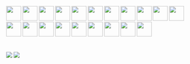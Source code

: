 <div style="display: inline_block" >
<img height="40" width="40"  src="https://cdn.simpleicons.org/javascript/D4D4D4" />
<img height="40" width="40" src="https://cdn.simpleicons.org/typescript/D4D4D4" />
<img height="40" width="40" src="https://cdn.simpleicons.org/express/D4D4D4" />
<img height="40" width="40" src="https://cdn.simpleicons.org/python/D4D4D4" />
<img height="40" width="40" src="https://cdn.simpleicons.org/react/D4D4D4" />
<img height="40" width="40" src="https://cdn.simpleicons.org/html5/D4D4D4" />
<img height="40" width="40" src="https://cdn.simpleicons.org/css3/D4D4D4" />
<img height="40" width="40" src="https://cdn.simpleicons.org/postgresql/D4D4D4" />
<img height="40" width="40" src="https://cdn.simpleicons.org/mysql/D4D4D4" />
<img height="40" width="40" src="https://cdn.simpleicons.org/mongodb/D4D4D4" />
<img height="40" width="40" src="https://cdn.simpleicons.org/prisma/D4D4D4" />
<img height="40" width="40" src="https://cdn.simpleicons.org/amazonaws/D4D4D4" />
<img height="40" width="40" src="https://cdn.simpleicons.org/microsoftazure/D4D4D4" />
<img height="40" width="40" src="https://cdn.simpleicons.org/php/D4D4D4" />
<img height="40" width="40" src="https://cdn.simpleicons.org/linux/D4D4D4" />
<img height="40" width="40" src="https://cdn.simpleicons.org/kalilinux/D4D4D4" />
<img height="40" width="40" src="https://cdn.simpleicons.org/cisco/D4D4D4" />
<img height="40" width="40" src="https://cdn.simpleicons.org/notion/D4D4D4" />
<img height="40" width="40" src="https://cdn.simpleicons.org/git/D4D4D4" />
<img height="40" width="40" src="https://cdn.simpleicons.org/googlecolab/D4D4D4" />

</div>

  #


<div> 
  <!-- <a href="https://instagram.com/rafaballerini" target="_blank"><img src="https://img.shields.io/badge/-Instagram-%23E4405F?style=for-the-badge&logo=instagram&logoColor=white" target="_blank"></a> -->
  <a href = "mailto:pedrosantos.joon@gmail.com"><img src="https://img.shields.io/badge/-Gmail-%23333?style=for-the-badge&logo=gmail&logoColor=white" target="_blank"></a>
  <a href="https://www.linkedin.com/in/pedrosantosjoon" target="_blank"><img src="https://img.shields.io/badge/-LinkedIn-%230077B5?style=for-the-badge&logo=linkedin&logoColor=white" target="_blank"></a> 
  
</div>
